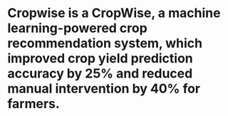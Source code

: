 # Cropwise is a CropWise, a machine learning-powered crop recommendation system, which improved crop yield prediction accuracy by 25% and reduced manual intervention by 40% for farmers.

